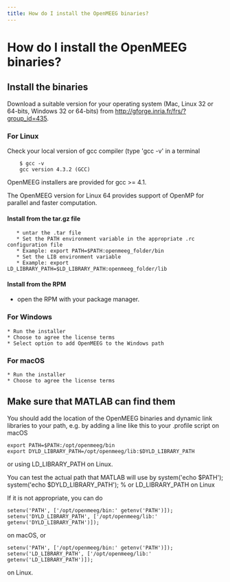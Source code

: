 ```yaml
---
title: How do I install the OpenMEEG binaries?
---
```


# How do I install the OpenMEEG binaries?

## Install the binaries

Download a suitable version for your operating system (Mac, Linux 32 or 64-bits, Windows 32 or 64-bits) from http://gforge.inria.fr/frs/?group_id=435.

### For Linux

Check your local version of gcc compiler (type 'gcc -v' in a terminal

        $ gcc -v
        gcc version 4.3.2 (GCC)

OpenMEEG installers are provided for gcc >= 4.1.

The OpenMEEG version for Linux 64 provides support of OpenMP for parallel and faster computation.

#### Install from the tar.gz file

       * untar the .tar file
       * Set the PATH environment variable in the appropriate .rc configuration file
       * Example: export PATH=$PATH:openmeeg_folder/bin
       * Set the LIB environment variable
       * Example: export LD_LIBRARY_PATH=$LD_LIBRARY_PATH:openmeeg_folder/lib

#### Install from the RPM

- open the RPM with your package manager.

### For Windows

    * Run the installer
    * Choose to agree the license terms
    * Select option to add OpenMEEG to the Windows path

### For macOS

    * Run the installer
    * Choose to agree the license terms

## Make sure that MATLAB can find them

You should add the location of the OpenMEEG binaries and dynamic link libraries to your path, e.g. by adding a line like this to your .profile script on macOS

    export PATH=$PATH:/opt/openmeeg/bin
    export DYLD_LIBRARY_PATH=/opt/openmeeg/lib:$DYLD_LIBRARY_PATH

or using LD_LIBRARY_PATH on Linux.

You can test the actual path that MATLAB will use by
system('echo $PATH');
    system('echo $DYLD_LIBRARY_PATH'); % or LD_LIBRARY_PATH on Linux

If it is not appropriate, you can do

    setenv('PATH', ['/opt/openmeeg/bin:' getenv('PATH')]);
    setenv('DYLD_LIBRARY_PATH', ['/opt/openmeeg/lib:' getenv('DYLD_LIBRARY_PATH')]);

on macOS, or

    setenv('PATH', ['/opt/openmeeg/bin:' getenv('PATH')]);
    setenv('LD_LIBRARY_PATH', ['/opt/openmeeg/lib:' getenv('LD_LIBRARY_PATH')]);

on Linux.
